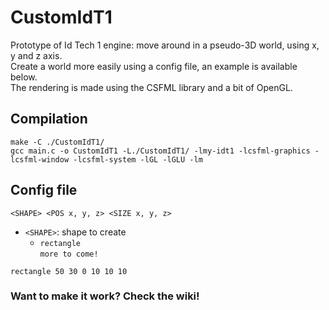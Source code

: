 # CustomIdT1

Prototype of Id Tech 1 engine: move around in a pseudo-3D world, using x, y and z axis. <br>
Create a world more easily using a config file, an example is available below. <br>
The rendering is made using the CSFML library and a bit of OpenGL.

## Compilation

```shell
make -C ./CustomIdT1/
gcc main.c -o CustomIdT1 -L./CustomIdT1/ -lmy-idt1 -lcsfml-graphics -lcsfml-window -lcsfml-system -lGL -lGLU -lm
```

## Config file

```
<SHAPE> <POS x, y, z> <SIZE x, y, z>
```

- `<SHAPE>`: shape to create
  - `rectangle` <br>
`more to come!`

```
rectangle 50 30 0 10 10 10
```

### Want to make it work? Check the wiki!
